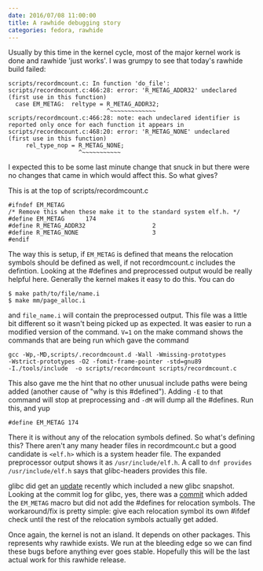```yaml
---
date: 2016/07/08 11:00:00
title: A rawhide debugging story
categories: fedora, rawhide
---
```

Usually by this time in the kernel cycle, most of the major kernel work is done
and rawhide 'just works'. I was grumpy to see that today's rawhide build
failed:

	scripts/recordmcount.c: In function 'do_file':
	scripts/recordmcount.c:466:28: error: 'R_METAG_ADDR32' undeclared
	(first use in this function)
	  case EM_METAG:  reltype = R_METAG_ADDR32;
	                            ^~~~~~~~~~~~~~
	scripts/recordmcount.c:466:28: note: each undeclared identifier is
	reported only once for each function it appears in
	scripts/recordmcount.c:468:20: error: 'R_METAG_NONE' undeclared
	(first use in this function)
	     rel_type_nop = R_METAG_NONE;
	                    ^~~~~~~~~~~~

I expected this to be some last minute change that snuck in but there were no
changes that came in which would affect this. So what gives?

This is at the top of scripts/recordmcount.c

	#ifndef EM_METAG
	/* Remove this when these make it to the standard system elf.h. */
	#define EM_METAG      174
	#define R_METAG_ADDR32                   2
	#define R_METAG_NONE                     3
	#endif

The way this is setup, if `EM_METAG` is defined that means the relocation
symbols should be defined as well, if not recordmcount.c includes the
defintion. Looking at the #defines and preprocessed output would be really
helpful here. Generally the kernel makes it easy to do this. You can
do

	$ make path/to/file/name.i
	$ make mm/page_alloc.i

and `file_name.i` will contain the preprocessed output. This file was a little
bit different so it wasn't being picked up as expected. It was easier to run
a modified version of the command. `V=1` on the make command shows the commands
that are being run which gave the command

	gcc -Wp,-MD,scripts/.recordmcount.d -Wall -Wmissing-prototypes
	-Wstrict-prototypes -O2 -fomit-frame-pointer -std=gnu89
	-I./tools/include  -o scripts/recordmcount scripts/recordmcount.c

This also gave me the hint that no other unusual include paths were being added
(another cause of "why is this #defined"). Adding `-E` to that command will
stop at preprocessing and `-dM` will dump all the #defines. Run this, and yup

	#define EM_METAG 174

There it is without any of the relocation symbols defined. So what's defining
this? There aren't any many header files in recordmcount.c but a good candidate
is `<elf.h>` which is a system header file. The expanded preprocessor output
shows it as `/usr/include/elf.h`. A call to `dnf provides /usr/include/elf.h`
says that glibc-headers provides this file.

glibc did get an [update](http://pkgs.fedoraproject.org/cgit/rpms/glibc.git/commit/?id=9a78be1808600ca5e66eab741542447a29cfbeb3)
recently which included a new glibc snapshot. Looking at the commit log for
glibc, yes, there was a [commit](https://sourceware.org/git/?p=glibc.git;a=commit;h=94e73c95d9b5ac7d3b3f178e2ca03ef6b60e82aa)
which added the `EM_METAG` macro but did not add the #defines for relocation
symbols. The workaround/fix is pretty simple: give each relocation symbol its
own #ifdef check until the rest of the relocation symbols actually get added.

Once again, the kernel is not an island. It depends on other packages. This
represents why rawhide exists. We run at the bleeding edge so we can find
these bugs before anything ever goes stable. Hopefully this will be the last
actual work for this rawhide release.

